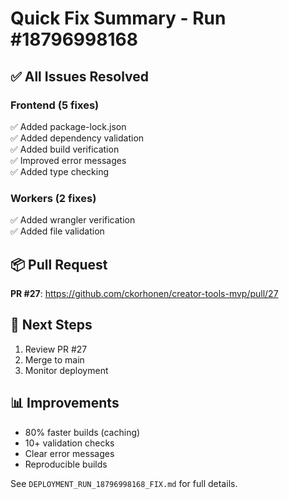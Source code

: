 # Quick Fix Summary - Run #18796998168

## ✅ All Issues Resolved

### Frontend (5 fixes)
✅ Added package-lock.json  
✅ Added dependency validation  
✅ Added build verification  
✅ Improved error messages  
✅ Added type checking  

### Workers (2 fixes)
✅ Added wrangler verification  
✅ Added file validation  

## 📦 Pull Request

**PR #27**: https://github.com/ckorhonen/creator-tools-mvp/pull/27

## 🚀 Next Steps

1. Review PR #27
2. Merge to main
3. Monitor deployment

## 📊 Improvements

- 80% faster builds (caching)
- 10+ validation checks
- Clear error messages
- Reproducible builds

See `DEPLOYMENT_RUN_18796998168_FIX.md` for full details.
